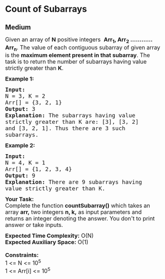 # Count of Subarrays
## Medium
<div class="problems_problem_content__Xm_eO" style="user-select: auto;"><p style="user-select: auto;"><span style="font-size: 18px; user-select: auto;">Given an array of <strong style="user-select: auto;">N</strong> positive integers&nbsp; <strong style="user-select: auto;">Arr<sub style="user-select: auto;">1</sub>, Arr<sub style="user-select: auto;">2</sub> ............ Arr<sub style="user-select: auto;">n</sub></strong>. The value of each contiguous subarray of given array is the <strong style="user-select: auto;">maximum element present in that subarray</strong>. The task is to return the number of subarrays having value strictly greater than <strong style="user-select: auto;">K</strong>.</span></p>

<p style="user-select: auto;"><span style="font-size: 18px; user-select: auto;"><strong style="user-select: auto;">Example 1:</strong></span></p>

<pre style="user-select: auto;"><span style="font-size: 18px; user-select: auto;"><strong style="user-select: auto;">Input:
</strong>N = 3, K = 2
Arr[] = {3, 2, 1}
<strong style="user-select: auto;">Output:</strong> 3
<strong style="user-select: auto;">Explanation:</strong> The subarrays having value
strictly greater than K are: [3], [3, 2]
and [3, 2, 1]. Thus there are 3 such
subarrays.
</span></pre>

<p style="user-select: auto;"><span style="font-size: 18px; user-select: auto;"><strong style="user-select: auto;">Example 2:</strong></span></p>

<pre style="user-select: auto;"><span style="font-size: 18px; user-select: auto;"><strong style="user-select: auto;">Input:
</strong>N = 4, K = 1
Arr[] = {1, 2, 3, 4}
<strong style="user-select: auto;">Output:</strong> 9
<strong style="user-select: auto;">Explanation:</strong>&nbsp;There are 9 subarrays having
value strictly greater than K.
</span></pre>

<p style="user-select: auto;"><span style="font-size: 18px; user-select: auto;"><strong style="user-select: auto;">Your Task:</strong><br style="user-select: auto;">
Complete the function <strong style="user-select: auto;">countSubarray()</strong>&nbsp;which takes an array <strong style="user-select: auto;">arr,</strong> two integers <strong style="user-select: auto;">n, k,</strong>&nbsp;as input parameters&nbsp;and returns an integer&nbsp;denoting the answer.&nbsp;You don't to print answer or take inputs.</span></p>

<p style="user-select: auto;"><span style="font-size: 18px; user-select: auto;"><strong style="user-select: auto;">Expected Time Complexity:</strong>&nbsp;O(N)<br style="user-select: auto;">
<strong style="user-select: auto;">Expected Auxiliary Space:</strong>&nbsp;O(1)<br style="user-select: auto;">
<br style="user-select: auto;">
<strong style="user-select: auto;">Constraints:</strong><br style="user-select: auto;">
1 &lt;= N &lt;= 10<sup style="user-select: auto;">5</sup><br style="user-select: auto;">
1 &lt;= Arr[i] &lt;= 10<sup style="user-select: auto;">5</sup></span></p>
</div>